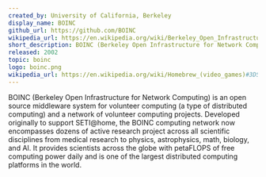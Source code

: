 ```yaml
---
created_by: University of California, Berkeley
display_name: BOINC
github_url: https://github.com/BOINC
wikipedia_url: https://en.wikipedia.org/wiki/Berkeley_Open_Infrastructure_for_Network_Computing
short_description: BOINC (Berkeley Open Infrastructure for Network Computing) is an open source software and network for volunteer computing.
released: 2002
topic: boinc
logo: boinc.png
wikipedia_url: https://en.wikipedia.org/wiki/Homebrew_(video_games)#3DS
---
```

BOINC (Berkeley Open Infrastructure for Network Computing) is an open source middleware system for volunteer computing (a type of distributed computing) and a network of volunteer computing projects. Developed originally to support SETI@home, the BOINC computing network now encompasses dozens of active research project across all scientific disciplines from medical research to physics, astrophysics, math, biology, and AI. It provides scientists across the globe with petaFLOPS of free computing power daily and is one of the largest distributed computing platforms in the world.
